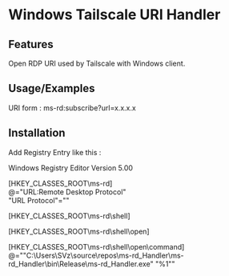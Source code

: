 
# Windows Tailscale URI Handler


## Features

Open RDP URI used by Tailscale with Windows client.


## Usage/Examples

URI form : ms-rd:subscribe?url=x.x.x.x


## Installation

Add Registry Entry like this :

Windows Registry Editor Version 5.00

[HKEY_CLASSES_ROOT\ms-rd]\
@="URL:Remote Desktop Protocol"\
"URL Protocol"=""

[HKEY_CLASSES_ROOT\ms-rd\shell]

[HKEY_CLASSES_ROOT\ms-rd\shell\open]

[HKEY_CLASSES_ROOT\ms-rd\shell\open\command]\
@="\"C:\\Users\\SVz\\source\\repos\\ms-rd_Handler\\ms-rd_Handler\\bin\\Release\\ms-rd_Handler.exe\" \"%1\""    
